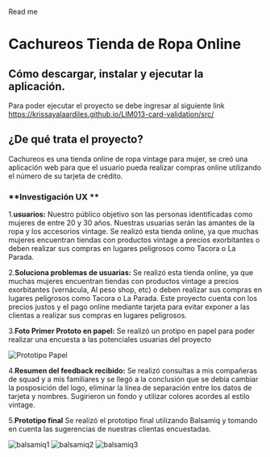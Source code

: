 Read me
# **Cachureos Tienda de Ropa Online**

## **Cómo descargar, instalar y ejecutar la aplicación.**
Para  poder ejecutar el proyecto se debe ingresar al  siguiente link
<https://krissayalaardiles.github.io/LIM013-card-validation/src/>

## **¿De qué trata el proyecto?**

Cachureos es una tienda online de ropa vintage para mujer, se creó una  aplicación web para que el usuario pueda  realizar compras online utilizando el número de su tarjeta de crédito.

### **Investigación UX **

1.**usuarios:**
Nuestro público objetivo son las personas identificadas como mujeres de entre 20 y 30 años.
Nuestras usuarias serán las amantes de la ropa y los accesorios vintage.
Se realizó esta tienda online, ya que muchas mujeres encuentran tiendas con productos vintage a precios exorbitantes o deben realizar sus compras en lugares peligrosos como Tacora o La Parada.

2.**Soluciona problemas de usuarias:**
Se realizó esta tienda online, ya que muchas mujeres encuentran tiendas con productos vintage a precios exorbitantes (vernácula, Al peso shop, etc) o deben realizar sus compras en lugares peligrosos como Tacora o La Parada.
Este proyecto cuenta con los precios justos y el pago online mediante tarjeta para evitar exponer a las clientas a realizar sus compras en lugares peligrosos.

3.**Foto Primer Prototo en papel:**
Se realizó un protipo en papel para poder realizar una encuesta a las  potenciales usuarias del proyecto


![Prototipo Papel](https://i.ibb.co/D5CkLCB/prototipo-papel.png)


4.**Resumen del feedback recibido:**
Se realizó consultas a mis compañeras de squad y a mis familiares y se llegó a la conclusión que se debía cambiar la posposición del logo, eliminar la línea de separación entre los datos de tarjeta y nombres.
Sugirieron un fondo y utilizar colores acordes al estilo vintage.



5.**Prototipo final**
Se realizó el prototipo final utilizando Balsamiq y tomando en cuenta las sugerencias de nuestras clientas encuestadas.


![balsamiq1](https://i.ibb.co/KmqPSr2/balsamiq-1.jpg)
![balsamiq2]( https://i.ibb.co/fvf60ns/balsamiq-2.jpg)
![balsamiq3](https://i.ibb.co/J51D9F9/balsamiq-3.jpg)
